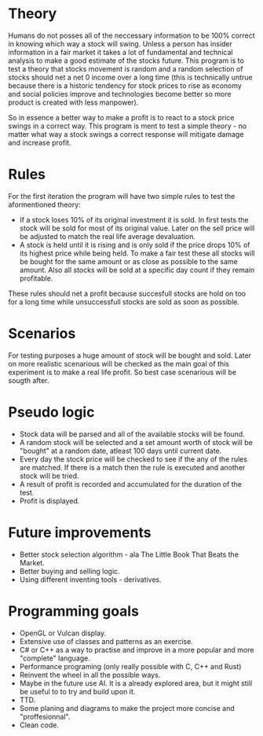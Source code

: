 # Theory
Humans do not posses all of the neccessary information to be 100% correct in knowing which way a stock will swing. Unless a person has insider information in a fair market it takes a lot of fundamental and technical analysis to make a good estimate of the stocks future. This program is to test a theory that stocks movement is random and a random selection of stocks should net a net 0 income over a long time (this is technically untrue because there is a historic tendency for stock prices to rise as economy and social policies improve and technologies become better so more product is created with less manpower).

So in essence a better way to make a profit is to react to a stock price swings in a correct way. This program is ment to test a simple theory - no matter what way a stock swings a correct response will mitigate damage and increase profit.

# Rules
For the first iteration the program will have two simple rules to test the aformentioned theory:
 - If a stock loses 10% of its original investment it is sold. In first tests the stock will be sold for most of its original value. Later on the sell price will be adjusted to match the real life average devaluation.
 - A stock is held until it is rising and is only sold if the price drops 10% of its highest price while being held. 
To make a fair test these all stocks will be bought for the same amount or as close as possible to the same amount. Also all stocks will be sold at a specific day count if they remain profitable. 

These rules should net a profit because succesfull stocks are hold on too for a long time while unsuccessfull stocks are sold as soon as possible. 

# Scenarios
For testing purposes a huge amount of stock will be bought and sold. Later on more realistic scenarious will be checked as the main goal of this experiment is to make a real life profit. So best case scenarious will be sougth after.

# Pseudo logic
- Stock data will be parsed and all of the available stocks will be found.
- A random stock will be selected and a set amount worth of stock will be "bought" at a random date, atleast 100 days until current date.
- Every day the stock price will be checked to see if the any of the rules are matched. If there is a match then the rule is executed and another stock will be tried.
- A result of profit is recorded and accumulated for the duration of the test.
- Profit is displayed.

# Future improvements
- Better stock selection algorithm - ala The Little Book That Beats the Market.
- Better buying and selling logic.
- Using different inventing tools - derivatives.

# Programming goals
- OpenGL or Vulcan display.
- Extensive use of classes and patterns as an exercise.
- C# or C++ as a way to practise and improve in a more popular and more "complete" language.
- Performance programing (only really possible with C, C++ and Rust)
- Reinvent the wheel in all the possible ways.
- Maybe in the future use AI. It is a already explored area, but it might still be useful to to try and build upon it.
- TTD.
- Some planing and diagrams to make the project more concise and "proffesionnal".
- Clean code.